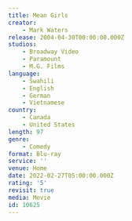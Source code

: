 ```yaml
---
title: Mean Girls
creator:
    - Mark Waters
release: 2004-04-30T00:00:00.000Z
studios:
    - Broadway Video
    - Paramount
    - M.G. Films
language:
    - Swahili
    - English
    - German
    - Vietnamese
country:
    - Canada
    - United States
length: 97
genre:
    - Comedy
format: Blu-ray
service: ''
venue: Home
date: 2022-02-27T05:00:00.000Z
rating: '5'
revisit: true
media: Movie
id: 10625
---
```

